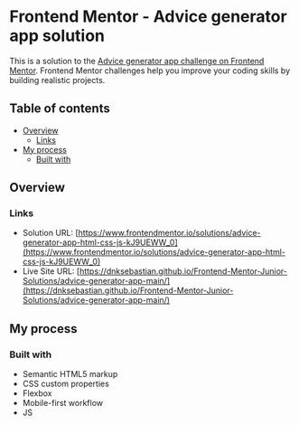 # Frontend Mentor - Advice generator app solution

This is a solution to the [Advice generator app challenge on Frontend Mentor](https://www.frontendmentor.io/challenges/advice-generator-app-QdUG-13db). Frontend Mentor challenges help you improve your coding skills by building realistic projects.

## Table of contents

- [Overview](#overview)
  - [Links](#links)
- [My process](#my-process)
  - [Built with](#built-with)


## Overview

### Links

- Solution URL: [https://www.frontendmentor.io/solutions/advice-generator-app-html-css-js-kJ9UEWW_0](https://www.frontendmentor.io/solutions/advice-generator-app-html-css-js-kJ9UEWW_0)
- Live Site URL: [https://dnksebastian.github.io/Frontend-Mentor-Junior-Solutions/advice-generator-app-main/](https://dnksebastian.github.io/Frontend-Mentor-Junior-Solutions/advice-generator-app-main/)

## My process

### Built with

- Semantic HTML5 markup
- CSS custom properties
- Flexbox
- Mobile-first workflow
- JS




